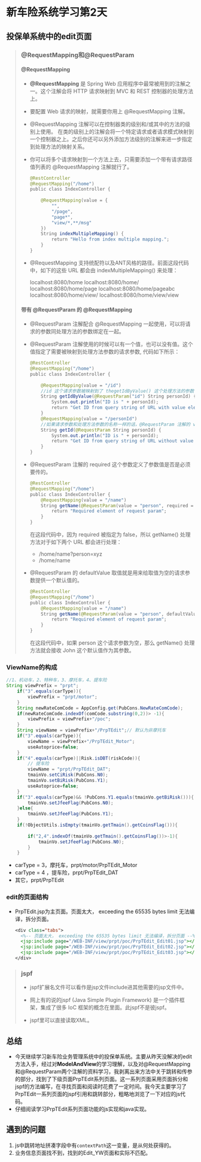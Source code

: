 # 新车险系统学习第2天

## 投保单系统中的edit页面

> ### @RequestMapping和@RequestParam
>
> #### @RequestMapping 
>
> - **@RequestMapping** 是 Spring Web 应用程序中最常被用到的注解之一。这个注解会将 HTTP 请求映射到 MVC 和 REST 控制器的处理方法上。
>
> - 要配置 Web 请求的映射，就需要你用上 @RequestMapping 注解。 
>
> - @RequestMapping 注解可以在控制器类的级别和/或其中的方法的级别上使用。  在类的级别上的注解会将一个特定请求或者请求模式映射到一个控制器之上。之后你还可以另外添加方法级别的注解来进一步指定到处理方法的映射关系。 
>
> - 你可以将多个请求映射到一个方法上去，只需要添加一个带有请求路径值列表的 @RequestMapping 注解就行了。 
>
>   ```java
>   @RestController  
>   @RequestMapping("/home")  
>   public class IndexController {  
>     
>       @RequestMapping(value = {  
>           "",  
>           "/page",  
>           "page*",  
>           "view/*,**/msg"  
>       })  
>       String indexMultipleMapping() {  
>           return "Hello from index multiple mapping.";  
>       }  
>   }  
>   ```
>
> - @RequestMapping 支持统配符以及ANT风格的路径。前面这段代码中，如下的这些 URL 都会由 indexMultipleMapping() 来处理： 
>
>   localhost:8080/home
>   localhost:8080/home/
>   localhost:8080/home/page
>   localhost:8080/home/pageabc
>   localhost:8080/home/view/
>   localhost:8080/home/view/view
>
> #### **带有 @RequestParam 的 @RequestMapping** 
>
> - @RequestParam 注解配合 @RequestMapping 一起使用，可以将请求的参数同处理方法的参数绑定在一起。 
>
> - @RequestParam 注解使用的时候可以有一个值，也可以没有值。这个值指定了需要被映射到处理方法参数的请求参数, 代码如下所示： 
>
>   ```java
>   @RestController  
>   @RequestMapping("/home")  
>   public class IndexController {  
>     
>       @RequestMapping(value = "/id")  
>       //id 这个请求参数被映射到了 thegetIdByValue() 这个处理方法的参数 personId 上
>       String getIdByValue(@RequestParam("id") String personId) {  
>           System.out.println("ID is " + personId);  
>           return "Get ID from query string of URL with value element";  
>       }  
>       @RequestMapping(value = "/personId")  
>       //如果请求参数和处理方法参数的名称一样的话，@RequestParam 注解的 value 这个参数就可省掉了
>       String getId(@RequestParam String personId) {  
>           System.out.println("ID is " + personId);  
>           return "Get ID from query string of URL without value element";  
>       }  
>   }  
>   ```
>
> - @RequestParam 注解的 required 这个参数定义了参数值是否是必须要传的。
>
>   ```java
>   @RestController  
>   @RequestMapping("/home")  
>   public class IndexController {  
>       @RequestMapping(value = "/name")  
>       String getName(@RequestParam(value = "person", required = false) String personName) {  
>           return "Required element of request param";  
>       }  
>   }  
>   ```
>
>   在这段代码中，因为 required 被指定为 false，所以 getName() 处理方法对于如下两个 URL 都会进行处理： 
>   
>   - /home/name?person=xyz
>   - /home/name
>   
> - @RequestParam 的 defaultValue 取值就是用来给取值为空的请求参数提供一个默认值的。 
>
>   ```java
>   @RestController  
>   @RequestMapping("/home")  
>   public class IndexController {  
>       @RequestMapping(value = "/name")  
>       String getName(@RequestParam(value = "person", defaultValue = "John") String personName) {  
>           return "Required element of request param";  
>       }  
>   }  
>   ```
>
>   在这段代码中，如果 person 这个请求参数为空，那么 getName() 处理方法就会接收 John 这个默认值作为其参数。 

### ViewName的构成

```java
//1、机动车，2、特种车，3、摩托车，4、提车险
String viewPrefix = "prpt";
    if("3".equals(carType)){
        viewPrefix = "prpt/motor";
    }
    String newRateComCode = AppConfig.get(PubCons.NewRateComCode);
    if(newRateComCode.indexOf(comCode.substring(0,2))> -1){
        viewPrefix = viewPrefix+"/poc";
    }
    String viewName = viewPrefix+"/PrpTEdit";// 默认为非摩托车
    if("3".equals(carType)){
        viewName = viewPrefix+"/PrpTEdit_Motor";
        useAutoprice=false;
    }
    if("4".equals(carType)||Risk.isDBT(riskCode)){
        // 提车险
        viewName = "prpt/PrpTEdit_DAT";
        tmainVo.setCiRisk(PubCons.N0);
        tmainVo.setBiRisk(PubCons.Y1);
        useAutoprice=false;
    }
    if("3".equals(carType)&& !PubCons.Y1.equals(tmainVo.getBiRisk())){
        tmainVo.setJfeeFlag(PubCons.N0);
    }else{
        tmainVo.setJfeeFlag(PubCons.Y1);
    }
    if(!ObjectUtils.isEmpty(tmainVo.getTmain().getCoinsFlag())){
        
        if("2,4".indexOf(tmainVo.getTmain().getCoinsFlag())>-1){
            tmainVo.setJfeeFlag(PubCons.N0);
        }
    }
```



- carType = 3，摩托车，prpt/motor/PrpTEdit_Motor
- carType = 4 ，提车险，prpt/PrpTEdit_DAT
- 其它，prpt/PrpTEdit

### edit的页面结构

- PrpTEdit.jsp为主页面。页面太大， exceeding the 65535 bytes limit 无法编译，拆分页面。

  ```jsp
  <div class="tabs">
  	<%-- 页面太大， exceeding the 65535 bytes limit 无法编译，拆分页面 --%>
  	<jsp:include page="/WEB-INF/view/prpt/poc/PrpTEdit_Edit01.jsp"></jsp:include>
  	<jsp:include page="/WEB-INF/view/prpt/poc/PrpTEdit_Edit02.jsp"></jsp:include>
  	<jsp:include page="/WEB-INF/view/prpt/poc/PrpTEdit_Edit03.jsp"></jsp:include>
  </div>
  ```

> ### jspf
>
> - jspf扩展名文件可以看作是jsp文件include进其他需要的jsp文件中。
>
> - 网上有的说的jspf (Java Simple Plugin Framework) 是一个插件框架，集成了很多 IoC 框架的概念在里面。此jspf不是彼jspf。
>
> - jspf里可以直接读取XML。

## 总结

- 今天继续学习新车险业务管理系统中的投保单系统。主要从昨天没解决的edit方法入手，经过对**ModelAndView**的学习理解，以及对@RequestMapping和@RequestParam两个注解的资料学习，我剥离出来方法中关于跳转和传参的部分，找到了下级页面PrpTEdit系列页面。这一系列页面采用页面拆分和jspf的方法编写，在寻找页面和阅读时花费了一定时间。我今天主要学习了PrpTEdit一系列页面的jspf引用和跳转部分，粗略地浏览了一下对应的js代码。
- 仔细阅读学习PrpTEdit系列页面功能的js实现和java实现。

## 遇到的问题

1. js中跳转地址拼凑字段中有`contextPath`这一变量，是从何处获得的。
2. 业务信息页面找不到，找到的Edit_YW页面和实际不匹配。

